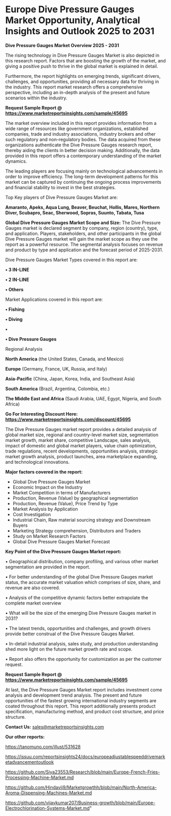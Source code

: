 # Europe Dive Pressure Gauges Market Opportunity, Analytical Insights and Outlook 2025 to 2031

<Strong> Dive Pressure Gauges Market Overview 2025 - 2031</strong>

The rising technology in Dive Pressure Gauges Market is also depicted in this research report. Factors that are boosting the growth of the market, and giving a positive push to thrive in the global market is explained in detail.

Furthermore, the report highlights on emerging trends, significant drivers, challenges, and opportunities, providing all necessary data for thriving in the industry. This report market research offers a comprehensive perspective, including an in-depth analysis of the present and future scenarios within the industry.

<strong>Request Sample Report @ <a href=https://www.marketreportsinsights.com/sample/45695>https://www.marketreportsinsights.com/sample/45695</a></strong>

The market overview included in this report provides information from a wide range of resources like government organizations, established companies, trade and industry associations, industry brokers and other such regulatory and non-regulatory bodies. The data acquired from these organizations authenticate the Dive Pressure Gauges research report, thereby aiding the clients in better decision making. Additionally, the data provided in this report offers a contemporary understanding of the market dynamics.

The leading players are focusing mainly on technological advancements in order to improve efficiency. The long-term development patterns for this market can be captured by continuing the ongoing process improvements and financial stability to invest in the best strategies.

Top Key players of Dive Pressure Gauges Market are:

<strong>Amaranto, Apeks, Aqua Lung, Beaver, Beuchat, Hollis, Mares, Northern Diver, Scubapro, Seac, Sherwood, Sopras, Suunto, Tabata, Tusa</strong>

<strong><b>Global Dive Pressure Gauges Market Scope and Size:</b></strong>
The Dive Pressure Gauges market is declared segment by company, region (country), type, and application. Players, stakeholders, and other participants in the global Dive Pressure Gauges market will gain the market scope as they use the report as a powerful resource. The segmental analysis focuses on revenue and product by type and application and the forecast period of 2025-2031.

Dive Pressure Gauges Market Types covered in this report are:

<strong>•  3 IN-LINE

•  2 IN-LINE

•  Others</strong>

Market Applications covered in this report are:

<strong>•  Fishing

•  Diving

•  

•  Dive Pressure Gauges</strong> 

Regional Analysis

<strong>North America</strong> (the United States, Canada, and Mexico)

<strong>Europe</strong> (Germany, France, UK, Russia, and Italy)

<strong>Asia-Pacific</strong> (China, Japan, Korea, India, and Southeast Asia)

<strong>South America</strong> (Brazil, Argentina, Colombia, etc.)

<strong>The Middle East and Africa</strong> (Saudi Arabia, UAE, Egypt, Nigeria, and South Africa)

<strong>Go For Interesting Discount Here: <a href=https://www.marketreportsinsights.com/discount/45695>https://www.marketreportsinsights.com/discount/45695</a></strong>

The Dive Pressure Gauges market report provides a detailed analysis of global market size, regional and country-level market size, segmentation market growth, market share, competitive Landscape, sales analysis, impact of domestic and global market players, value chain optimization, trade regulations, recent developments, opportunities analysis, strategic market growth analysis, product launches, area marketplace expanding, and technological innovations.

<strong><b>Major factors covered in the report:</b></strong>
<ul>
  <li>Global Dive Pressure Gauges Market </li>
  <li>Economic Impact on the Industry</li>
  <li>Market Competition in terms of Manufacturers</li>
  <li>Production, Revenue (Value) by geographical segmentation</li>
  <li>Production, Revenue (Value), Price Trend by Type</li>
  <li>Market Analysis by Application</li>
  <li>Cost Investigation</li>
  <li>Industrial Chain, Raw material sourcing strategy and Downstream Buyers</li>
  <li>Marketing Strategy comprehension, Distributors and Traders</li>
  <li>Study on Market Research Factors</li>
  <li>Global Dive Pressure Gauges Market Forecast</li>
</ul>

<strong><b>Key Point of the Dive Pressure Gauges Market report:</b></strong>

• Geographical distribution, company profiling, and various other market segmentation are provided in the report.

• For better understanding of the global Dive Pressure Gauges market status, the accurate market valuation which comprises of size, share, and revenue are also covered.

• Analysis of the competitive dynamic factors better extrapolate the complete market overview

• What will be the size of the emerging Dive Pressure Gauges market in 2031?

• The latest trends, opportunities and challenges, and growth drivers provide better construal of the Dive Pressure Gauges Market.

• In-detail industrial analysis, sales study, and production understanding shed more light on the future market growth rate and scope.

• Report also offers the opportunity for customization as per the customer request.

<strong>Request Sample Report @ <a href=https://www.marketreportsinsights.com/sample/45695>https://www.marketreportsinsights.com/sample/45695</a></strong>

At last, the Dive Pressure Gauges Market report includes investment come analysis and development trend analysis. The present and future opportunities of the fastest growing international industry segments are coated throughout this report. This report additionally presents product specification, manufacturing method, and product cost structure, and price structure.

<strong>Contact Us:</strong>
sales@marketreportsinsights.com

<strong>Our other reports:</strong>

<a href=https://tanomuno.com/illust/531628>https://tanomuno.com/illust/531628</a>

<a href=https://issuu.com/reportsinsights24/docs/europeadjustablespeeddrivemarketadvancementoutlook>https://issuu.com/reportsinsights24/docs/europeadjustablespeeddrivemarketadvancementoutlook</a>

<a href=https://github.com/Siya23553/Research/blob/main/Europe-French-Fries-Processing-Machine-Market.md>https://github.com/Siya23553/Research/blob/main/Europe-French-Fries-Processing-Machine-Market.md</a>

<a href=https://github.com/Hindavii9/Marketgrowthh/blob/main/North-America-Aroma-Dispensing-Machines-Market.md>https://github.com/Hindavii9/Marketgrowthh/blob/main/North-America-Aroma-Dispensing-Machines-Market.md</a>

<a href=https://github.com/vijaykumar207/Business-growth/blob/main/Europe-Electrochlorination-Systems-Market.md>https://github.com/vijaykumar207/Business-growth/blob/main/Europe-Electrochlorination-Systems-Market.md</a>"

